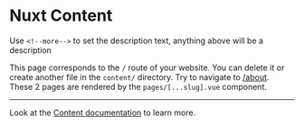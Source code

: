 # Nuxt Content
Use `<!--more-->` to set the description text, anything above will be a description
<!-- more -->
This page corresponds to the `/` route of your website. You can delete it or create another file in the `content/` directory.
Try to navigate to [/about](/about). These 2 pages are rendered by the `pages/[...slug].vue` component.

---

Look at the [Content documentation](https://content.nuxtjs.org/) to learn more.
